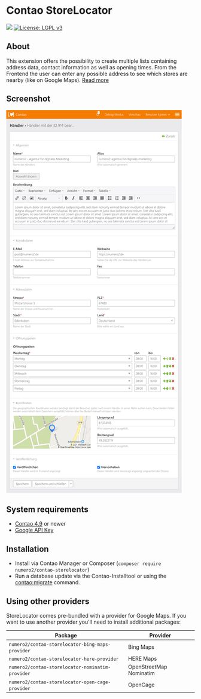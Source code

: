 Contao StoreLocator
======================

[![](https://img.shields.io/packagist/v/numero2/contao-storelocator.svg?style=flat-square)](https://packagist.org/packages/numero2/contao-storelocator) [![License: LGPL v3](https://img.shields.io/badge/License-LGPL%20v3-blue.svg?style=flat-square)](http://www.gnu.org/licenses/lgpl-3.0)

About
--

This extension offers the possibility to create multiple lists containing address data, contact information as well as opening times. From the Frontend the user can enter any possible address to see which stores are nearby (like on Google Maps). [Read more](https://www.numero2.de/contao/erweiterungen/storelocator.html)

Screenshot
--

![Editing a single store](./docs/screenshot.png)

System requirements
--

* [Contao 4.9](https://github.com/contao/core) or newer
* [Google API Key](https://github.com/numero2/contao-storelocator/wiki/Google-Keys)

Installation
--

* Install via Contao Manager or Composer (`composer require numero2/contao-storelocator`)
* Run a database update via the Contao-Installtool or using the [contao:migrate](https://docs.contao.org/dev/reference/commands/) command.

Using other providers
--

StoreLocator comes pre-bundled with a provider for Google Maps.
If you want to use another provider you'll need to install additional packages:

| Package                                          | Provider                |
| ------------------------------------------------ | ----------------------- |
| `numero2/contao-storelocator-bing-maps-provider` | Bing Maps               |
| `numero2/contao-storelocator-here-provider`      | HERE Maps               |
| `numero2/contao-storelocator-nominatim-provider` | OpenStreetMap Nominatim |
| `numero2/contao-storelocator-open-cage-provider` | OpenCage                |
